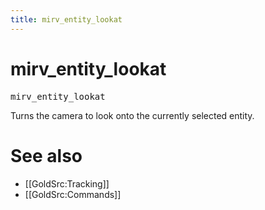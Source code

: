 ```yaml
---
title: mirv_entity_lookat
---
```


# mirv_entity_lookat

<tt>mirv_entity_lookat</tt>

Turns the camera to look onto the currently selected entity.

# See also

* [[GoldSrc:Tracking]]
* [[GoldSrc:Commands]]